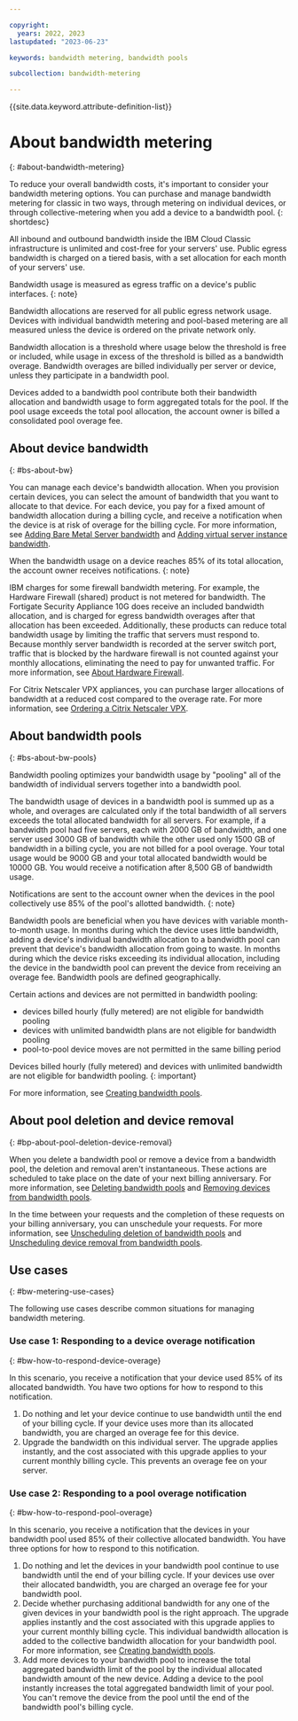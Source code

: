```yaml
---

copyright:
  years: 2022, 2023
lastupdated: "2023-06-23"

keywords: bandwidth metering, bandwidth pools

subcollection: bandwidth-metering

---
```


{{site.data.keyword.attribute-definition-list}}

# About bandwidth metering
{: #about-bandwidth-metering}

To reduce your overall bandwidth costs, it's important to consider your bandwidth metering options. You can purchase and manage bandwidth metering for classic in two ways, through metering on individual devices, or through collective-metering when you add a device to a bandwidth pool.
{: shortdesc}

All inbound and outbound bandwidth inside the IBM Cloud Classic infrastructure is unlimited and cost-free for your servers' use. Public egress bandwidth is charged on a tiered basis, with a set allocation for each month of your servers' use.

Bandwidth usage is measured as egress traffic on a device's public interfaces.
{: note}

Bandwidth allocations are reserved for all public egress network usage. Devices with individual bandwidth metering and pool-based metering are all measured unless the device is ordered on the private network only.

Bandwidth allocation is a threshold where usage below the threshold is free or included, while usage in excess of the threshold is billed as a bandwidth overage. Bandwidth overages are billed individually per server or device, unless they participate in a bandwidth pool.

Devices added to a bandwidth pool contribute both their bandwidth allocation and bandwidth usage to form aggregated totals for the pool. If the pool usage exceeds the total pool allocation, the account owner is billed a consolidated pool overage fee.

## About device bandwidth
{: #bs-about-bw}

You can manage each device's bandwidth allocation. When you provision certain devices, you can select the amount of bandwidth that you want to allocate to that device. For each device, you pay for a fixed amount of bandwidth allocation during a billing cycle, and receive a notification when the device is at risk of overage for the billing cycle. For more information, see [Adding Bare Metal Server bandwidth](/docs/bandwidth-metering?topic=bandwidth-metering-managing-bare-metal-server-bandwidth&interface=ui) and [Adding virtual server instance bandwidth](/docs/bandwidth-metering?topic=bandwidth-metering-managing-virtual-server-instance-bandwidth&interface=ui).

When the bandwidth usage on a device reaches 85% of its total allocation, the account owner receives notifications.
{: note}

IBM charges for some firewall bandwidth metering. For example, the Hardware Firewall (shared) product is not metered for bandwidth. The Fortigate Security Appliance 10G does receive an included bandwidth allocation, and is charged for egress bandwidth overages after that allocation has been exceeded. Additionally, these products can reduce total bandwidth usage by limiting the traffic that servers must respond to. Because monthly server bandwidth is recorded at the server switch port, traffic that is blocked by the hardware firewall is not counted against your monthly allocations, eliminating the need to pay for unwanted traffic. For more information, see [About Hardware Firewall](/docs/hardware-firewall-shared?topic=hardware-firewall-shared-about-hardware-firewall-shared-).

For Citrix Netscaler VPX appliances, you can purchase larger allocations of bandwidth at a reduced cost compared to the overage rate. For more information, see [Ordering a Citrix Netscaler VPX](/docs/citrix-netscaler-vpx?topic=citrix-netscaler-vpx-getting-started#ordering-a-citrix-netscaler-vpx).

## About bandwidth pools
{: #bs-about-bw-pools}

Bandwidth pooling optimizes your bandwidth usage by "pooling" all of the bandwidth of individual servers together into a bandwidth pool.

The bandwidth usage of devices in a bandwidth pool is summed up as a whole, and overages are calculated only if the total bandwidth of all servers exceeds the total allocated bandwidth for all servers. For example, if a bandwidth pool had five servers, each with 2000 GB of bandwidth, and one server used 3000 GB of bandwidth while the other used only 1500 GB of bandwidth in a billing cycle, you are not billed for a pool overage. Your total usage would be 9000 GB and your total allocated bandwidth would be 10000 GB. You would receive a notification after 8,500 GB of bandwidth usage.

Notifications are sent to the account owner when the devices in the pool collectively use 85% of the pool's allotted bandwidth.
{: note}

Bandwidth pools are beneficial when you have devices with variable month-to-month usage. In months during which the device uses little bandwidth, adding a device's individual bandwidth allocation to a bandwidth pool can prevent that device's bandwidth allocation from going to waste. In months during which the device risks exceeding its individual allocation, including the device in the bandwidth pool can prevent the device from receiving an overage fee. Bandwidth pools are defined geographically.

Certain actions and devices are not permitted in bandwidth pooling:
- devices billed hourly (fully metered) are not eligible for bandwidth pooling
- devices with unlimited bandwidth plans are not eligible for bandwidth pooling
- pool-to-pool device moves are not permitted in the same billing period

Devices billed hourly (fully metered) and devices with unlimited bandwidth are not eligible for bandwidth pooling.
{: important}

For more information, see [Creating bandwidth pools](/docs/bandwidth-services?topic=bandwidth-services-how-to-create-ibm-cloud-bandwidth-pools).

## About pool deletion and device removal
{: #bp-about-pool-deletion-device-removal}

When you delete a bandwidth pool or remove a device from a bandwidth pool, the deletion and removal aren't instantaneous. These actions are scheduled to take place on the date of your next billing anniversary. For more information, see [Deleting bandwidth pools](/docs/bandwidth-services?topic=bandwidth-services-how-to-delete-bw-pools) and [Removing devices from bandwidth pools](/docs/bandwidth-services?topic=bandwidth-services-how-to-remove-devices-from-bw-pools).

In the time between your requests and the completion of these requests on your billing anniversary, you can unschedule your requests. For more information, see [Unscheduling deletion of bandwidth pools](/docs/bandwidth-metering?topic=bandwidth-metering-how-to-unschedule-deletion-bw-pools&interface=ui) and [Unscheduling device removal from bandwidth pools](/docs/bandwidth-services?topic=bandwidth-services-how-to-unschedule-device-removal-from-bw-pools).

## Use cases
{: #bw-metering-use-cases}

The following use cases describe common situations for managing bandwidth metering.

### Use case 1: Responding to a device overage notification
{: #bw-how-to-respond-device-overage}

In this scenario, you receive a notification that your device used 85% of its allocated bandwidth. You have two options for how to respond to this notification.

1. Do nothing and let your device continue to use bandwidth until the end of your billing cycle. If your device uses more than its allocated bandwidth, you are charged an overage fee for this device.
1. Upgrade the bandwidth on this individual server. The upgrade applies instantly, and the cost associated with this upgrade applies to your current monthly billing cycle. This prevents an overage fee on your server.

### Use case 2: Responding to a pool overage notification
{: #bw-how-to-respond-pool-overage}

In this scenario, you receive a notification that the devices in your bandwidth pool used 85% of their collective allocated bandwidth. You have three options for how to respond to this notification.

1. Do nothing and let the devices in your bandwidth pool continue to use bandwidth until the end of your billing cycle. If your devices use over their allocated bandwidth, you are charged an overage fee for your bandwidth pool.
1. Decide whether purchasing additional bandwidth for any one of the given devices in your bandwidth pool is the right approach. The upgrade applies instantly and the cost associated with this upgrade applies to your current monthly billing cycle. This individual bandwidth allocation is added to the collective bandwidth allocation for your bandwidth pool. For more information, see [Creating bandwidth pools](/docs/bandwidth-services?topic=bandwidth-services-how-to-create-ibm-cloud-bandwidth-pools).
1. Add more devices to your bandwidth pool to increase the total aggregated bandwidth limit of the pool by the individual allocated bandwidth amount of the new device. Adding a device to the pool instantly increases the total aggregated bandwidth limit of your pool. You can't remove the device from the pool until the end of the bandwidth pool's billing cycle.
